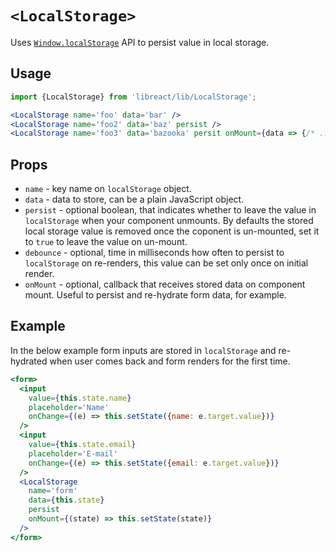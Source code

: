 # `<LocalStorage>`

Uses [`Window.localStorage`](https://developer.mozilla.org/en-US/docs/Web/API/Window/localStorage) API to persist value in local storage.

## Usage

```jsx
import {LocalStorage} from 'libreact/lib/LocalStorage';

<LocalStorage name='foo' data='bar' />
<LocalStorage name='foo2' data='baz' persist />
<LocalStorage name='foo3' data='bazooka' persit onMount={data => {/* ... */}} />
```

## Props

  - `name` - key name on `localStorage` object.
  - `data` - data to store, can be a plain JavaScript object.
  - `persist` - optional boolean, that indicates whether to leave the value in `localStorage` when
  your component unmounts. By defaults the stored local storage value is removed once the coponent is
  un-mounted, set it to `true` to leave the value on un-mount.
  - `debounce` - optional, time in milliseconds how often to persist to `localStorage` on re-renders, this
  value can be set only once on initial render.
  - `onMount` - optional, callback that receives stored data on component mount. Useful to persist and
  re-hydrate form data, for example.

## Example

In the below example form inputs are stored in `localStorage` and re-hydrated when user
comes back and form renders for the first time.

```jsx
<form>
  <input
    value={this.state.name}
    placeholder='Name'
    onChange={(e) => this.setState({name: e.target.value})}
  />
  <input
    value={this.state.email}
    placeholder='E-mail'
    onChange={(e) => this.setState({email: e.target.value})}
  />
  <LocalStorage
    name='form'
    data={this.state}
    persist
    onMount={(state) => this.setState(state)}
  />
</form>
```
